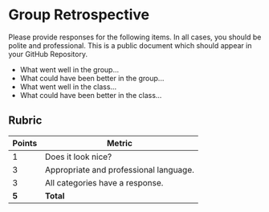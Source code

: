 # Group Retrospective
Please provide responses for the following items. In all cases, you should be polite and professional. This is a public document which should appear in your GitHub Repository.

* What went well in the group...
* What could have been better in the group...
* What went well in the class...
* What could have been better in the class...

## Rubric
| Points | Metric                                            |
| ------ | ------------------------------------------------- |
| 1      | Does it look nice?                                |
| 3      | Appropriate and professional language.            |
| 3      | All categories have a response.                   |
| **5**  | **Total**                                         |